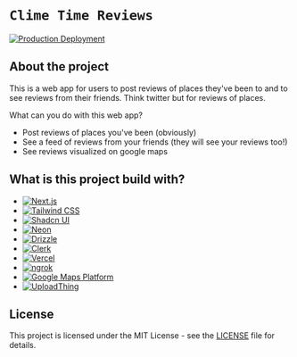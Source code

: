 # `Clime Time Reviews`

[![Production Deployment](https://img.shields.io/badge/Production-Deployment-brightgreen)](https://www.climetimereviews.com)

## About the project

This is a web app for users to post reviews of places they've been to and to see reviews from their friends. Think twitter but for reviews of places.

What can you do with this web app?

- Post reviews of places you've been (obviously)
- See a feed of reviews from your friends (they will see your reviews too!)
- See reviews visualized on google maps

## What is this project build with?

- [![Next.js](https://img.shields.io/badge/Next.js-000000?logo=next.js&logoColor=white)](https://nextjs.org/)
- [![Tailwind CSS](https://img.shields.io/badge/Tailwind_CSS-38B2AC?logo=tailwind-css&logoColor=white)](https://tailwindcss.com/)
- [![Shadcn UI](https://img.shields.io/badge/Shadcn_UI-000000?logo=shadcn&logoColor=white)](https://ui.shadcn.com/)
- [![Neon](https://img.shields.io/badge/Neon-000000?logo=neon&logoColor=white)](https://neon.tech/)
- [![Drizzle](https://img.shields.io/badge/Drizzle-000000?logo=drizzle&logoColor=white)](https://orm.drizzle.team/)
- [![Clerk](https://img.shields.io/badge/Clerk-000000?logo=clerk&logoColor=white)](https://clerk.dev/)
- [![Vercel](https://img.shields.io/badge/Vercel-000000?logo=vercel&logoColor=white)](https://vercel.com/)
- [![ngrok](https://img.shields.io/badge/ngrok-000000?logo=ngrok&logoColor=white)](https://ngrok.com/)
- [![Google Maps Platform](https://img.shields.io/badge/Google_Maps_Platform-4285F4?logo=google-maps&logoColor=white)](https://developers.google.com/maps)
- [![UploadThing](https://img.shields.io/badge/UploadThing-000000?logo=uploadthing&logoColor=white)](https://uploadthing.com/)

## License

This project is licensed under the MIT License - see the [LICENSE](LICENSE) file for details.
